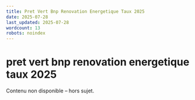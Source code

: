 ```yaml
---
title: Pret Vert Bnp Renovation Energetique Taux 2025
date: 2025-07-28
last_updated: 2025-07-28
wordcount: 13
robots: noindex
---
```


# pret vert bnp renovation energetique taux 2025

Contenu non disponible – hors sujet.